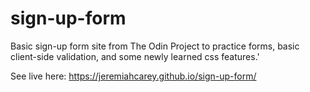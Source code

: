 # sign-up-form

Basic sign-up form site from The Odin Project to practice forms, basic client-side validation, and some newly learned css features.'

See live here: https://jeremiahcarey.github.io/sign-up-form/
